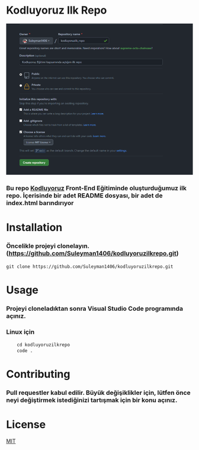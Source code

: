 # Kodluyoruz Ilk Repo

![ilk Image](img/img.PNG)

### Bu repo [Kodluyoruz](https://www.kodluyoruz.org/)  Front-End Eğitiminde oluşturduğumuz ilk repo. İçerisinde bir adet README dosyası, bir adet de index.html barındırıyor

# Installation 

### Öncelikle projeyi clonelayın. (https://github.com/Suleyman1406/kodluyoruzilkrepo.git)

```
git clone https://github.com/Suleyman1406/kodluyoruzilkrepo.git
```

# Usage

### Projeyi cloneladıktan sonra Visual Studio Code programında açınız.

### Linux için 

```
    cd kodluyoruzilkrepo 
    code .
```

# Contributing 

### Pull requestler kabul edilir. Büyük değişiklikler için, lütfen önce neyi değiştirmek istediğinizi tartışmak için bir konu açınız.

# License

[MIT](https://choosealicense.com/licenses/mit/)